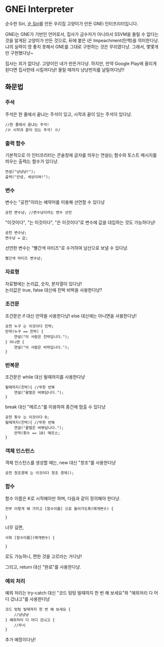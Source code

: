 # GNEi Interpreter

순수한 Siri, [순 Siri](https://github.com/DarkTornado/Sun-Siri)를 만든 우리집 고양이가 만든 GNEi 인터프리터입니다.

GNEi는 GNE가 기반인 언어로서, 집사가 금수저가 아니라서 SSVM을 돌릴 수 없다는 것을 알게된 고양이가 만든 것으로, 뒤에 붙은 i은 Impeachment(탄핵)을 의미한다냥. 냐의 실력이 영 좋지 못해서 GNE를 그대로 구현하는 것은 무리였다냥. 그래서, 몇몇개만 구현했다냥~

집사는 죄가 없다냥. 고양이인 내가 만든거다냥. 하지만, 만약 Google Play에 올리게 된다면 집사한테 시킬꺼다냥! 올릴 때까지 냥냥펀치를 냘릴꺼다냥!!

## <s>화</s>문법

### 주석
주석은 한 줄에서 끝냐는 주석이 있고, 시작과 끝이 있는 주석이 있다냥.
~~~
//한 줄에서 끝냐는 주석!
/ㄹ 시작과 끝이 있는 주석! ㄹ/
~~~

### 출력 함수
기본적으로 이 인터프리터는 콘솔창에 글자를 띄우는 연설(); 함수와 토스트 메시지를 띄우는 출력(); 함수가 있다냥.
~~~
연설("냥냥냥!");
출력("안녕, 세상이여!");
~~~

### 변수
변수는 "공천"이라는 예약어를 이용해 선언할 수 있다냥
~~~
공천 변수냥; //변수냥이라는 변수 선언
~~~

"이것이다", "는 이것이다", "은 이것이다"로 변수에 값을 대입하는 것도 가능하다냥!
~~~
공천 변수냥;
변수냥 = 값;
~~~

선언한 변수는 "빨간색 마티즈"로 수거하여 남산으로 보낼 수 있다냥.
~~~
빨간색 마티즈 변수냥;
~~~
### 자료형
자료형에는 논리값, 숫자, 분자열이 있다냥!<br>
논리값은 true, false 대신에 친박 비박을 사용한다냥?

### 조건문
조건문은 if 대신 만약을 사용한다냥! else 대신에는 아니면을 사용한다냥!
~~~
공천 누구 는 이것이다 친박;
만약(누구 == 친박) {
    연설("이 사람은 친박입니다.");
} 아니면 {
    연설("이 사람은 비박입니다.");
}
~~~

### 반복문
조건문은 while 대신 될때까지를 사용한다냥
~~~
될때까지(친박){ //무한 반복
    연설("꿀벌은 바쁘답니다.");
}
~~~
break 대신 "메르스"를 이용하여 중간에 멈출 수 있다냥
~~~
공천 횟수 는 이것이다 0;
될때까지(친박){ //무한 반복
    연설("꿀벌은 바쁘답니다.");
    만약(횟수 == 10) 메르스;
}
~~~

### 객체 인스턴스
객체 인스턴스를 생성할 때는, new 대신 "창조"를 사용한다냥
~~~
공천 창조경제 는 이것이다 창조 경제();
~~~

### 함수
함수 이름은 K로 시작해아만 하며, 다음과 같이 정의해야 한다냥.
~~~
전부 이렇게 해 가지고 [함수이름] 으로 들어가도록(매개변수) {

}
~~~
너무 길면,
~~~
사회 [함수이름](매개변수) {

}
~~~
로도 가능하니, 편한 것을 고르라는 거다냥!

그리고, return 대신 "완료"를 사용한다냥.

### 예외 처리
예외 처리는 try-catch 대신 "코드 텅텅 빌때까지 한 번 해 보세요"와 "예외처리 다 어디 갔냐고"를 사용한다냥
~~~
코드 텅텅 빌때까지 한 번 해 보세요 {
    //냥냥냥
} 예외처리 다 어디 갔냐고 {
    //무시
}
~~~

추가 예정이다냥!
